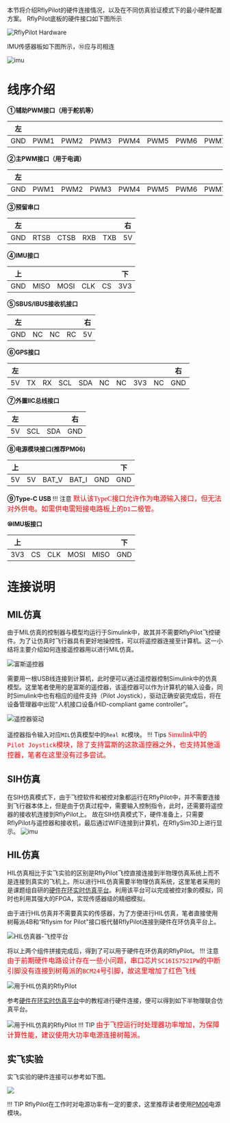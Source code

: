 本节将介绍RflyPilot的硬件连接情况，以及在不同仿真验证模式下的最小硬件配置方案。
RflyPilot底板的硬件接口如下图所示

![RflyPilot Hardware](img/hardware.jpg)

IMU传感器板如下图所示，⑩应与司相连

![imu](img/imu_rbg.jpg)

线序介绍
====

**①辅助PWM接口（用于舵机等）**

|左|||||||||右|
|----|----|----|----|----|----|----|----|----|----|
|GND|PWM1|PWM2|PWM3|PWM4|PWM5|PWM6|PWM7|PWM8|5V|

**②主PWM接口（用于电调）**

|左|||||||||右|
|----|----|----|----|----|----|----|----|----|----|
|GND|PWM1|PWM2|PWM3|PWM4|PWM5|PWM6|PWM7|PWM8|5V|

**③预留串口**

|左|||||右|
|----|----|----|----|----|----|
|GND|RTSB|CTSB|RXB|TXB|5V|

**④IMU接口**

|上|||||下|
|----|----|----|----|----|----|
|GND|MISO|MOSI|CLK|CS|3V3|

**⑤SBUS/IBUS接收机接口**

|左||||右|
|----|----|----|----|----|
|GND|NC|NC|RC|5V|

**⑥GPS接口**

|左|||||||||右|
|----|----|----|----|----|----|----|----|----|----|
|5V|TX|RX|SCL|SDA|NC|NC|3V3|NC|GND|

**⑦外置IIC总线接口**

|左|||右|
|----|----|----|----|
|5V|SCL|SDA|GND|

**⑧电源模块接口(推荐PM06)**

|上|||||下|
|----|----|----|----|----|----|
|5V|5V|BAT_V|BAT_I|GND|GND|

**⑨Type-C USB**
!!! 注意
    <font face="黑体" color=red size=3>默认该TypeC接口允许作为电源输入接口，但无法对外供电。如需供电需短接电路板上的``D1``二极管。</font>

**⑩IMU板接口**

|上|||||下|
|----|----|----|----|----|----|
|3V3|CS|CLK|MOSI|MISO|GND|

连接说明
====

## MIL仿真
由于MIL仿真的控制器与模型均运行于Simulink中，故其并不需要RflyPilot飞控硬件。为了让仿真时飞行器具有更好地操控性，可以将遥控器连接至计算机。这一小结将主要介绍如何连接遥控器用以进行MIL仿真。

![富斯遥控器](img/rc_fusi.jpg)

需要用一根USB线连接到计算机，此时便可以通过遥控器控制Simulink中的仿真模型。这里笔者使用的是富斯的遥控器，该遥控器可以作为计算机的输入设备，同时Simulink中也有相应的组件支持（Pilot Joystick），驱动正确安装完成后，将在设备管理器中出现“人机接口设备/HID-compliant game controller”。

![遥控器驱动](img/rc_driver.jpg)

遥控器指令输入对应``MIL``仿真模型中的``Real RC``模块。
!!! Tips
    <font face="黑体" color=red size=3>Simulink中的``Pilot Joystick``模块，除了支持富斯的这款遥控器之外，也支持其他遥控器，笔者在这里没有过多尝试。</font>
## SIH仿真
在SIH仿真模式下，由于飞控软件和被控对象都运行在RflyPilot中，并不需要连接到飞行器本体上，但是由于仿真过程中，需要输入控制指令，此时，还需要将遥控器的接收机连接到RflyPilot上。
故在SIH仿真模式下，硬件准备上，只需要RflyPilot与遥控器和接收机，最后通过WIFI连接到计算机，在RflySim3D上进行显示。
![imu](img/sih_con.jpg)

## HIL仿真

HIL仿真相比于实飞实验的区别是RflyPilot飞控直接连接到半物理仿真系统上而不是连接到真实的飞机上。所以进行HIL仿真需要半物理仿真系统，这里笔者采用的是课题组自研的[硬件在环实时仿真平台](https://rflybuaa.github.io/RflySimRTDoc/)。利用该平台可以完成被控对象的模拟，同时也利用其强大的FPGA，实现传感器级的精细模拟。

由于进行HIL仿真并不需要真实的传感器，为了方便进行HIL仿真，笔者直接使用树莓派4B和“Rflysim for Pilot"接口板代替RflyPilot连接到硬件在环仿真平台上。

![HIL仿真器-飞控平台](img/raspberrypi_hil.jpg)

将以上两个组件拼接完成后，得到了可以用于硬件在环仿真的RflyPilot。
!!! 注意
    <font face="黑体" color=red size=3>由于前期硬件电路设计存在一些小问题，串口芯片``SC16IS752IPW``的中断引脚没有连接到树莓派的``BCM24``号引脚，故这里增加了红色飞线</font>

![用于HIL仿真的RflyPilot](img/rflypilot_hil.jpg)

参考[硬件在环实时仿真平台](https://rflybuaa.github.io/RflySimRTDoc/)中的教程进行硬件连接，便可以得到如下半物理联合仿真平台。

![用于HIL仿真的RflyPilot](img/rflypilot_fpga.jpg)
!!! TIP
    <font face="黑体" color=red size=3>由于飞控运行时处理器功率增加，为保障计算性能，建议使用大功率电源连接树莓派。</font>

## 实飞实验

实飞实验的硬件连接可以参考如下图。

![](../introduction/img/rflypilot_connection.jpg)

!!! TIP
    RflyPilot在工作时对电源功率有一定的要求，这里推荐读者使用[PM06](https://item.taobao.com/item.htm?abbucket=6&id=672144201759&ns=1&spm=a21n57.1.0.0.aa48523cB5cd8x&skuId=4837788524900)电源模块。